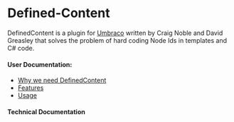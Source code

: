# Defined-Content

DefinedContent is a plugin for [Umbraco](http://www.umbraco.com) written by Craig Noble and David Greasley that solves the problem of hard coding Node Ids in templates and C# code. 

#### User Documentation:
 - [Why we need DefinedContent](https://github.com/base33/Defined-Content/wiki/Why-we-need-DefinedContent)
 - [Features](https://github.com/base33/Defined-Content/wiki/Features)
 - [Usage](https://github.com/base33/Defined-Content/wiki/Usage)


#### Technical Documentation
